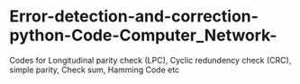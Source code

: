 # Error-detection-and-correction-python-Code-Computer_Network-
Codes for Longitudinal parity check (LPC), Cyclic redundency check (CRC), simple parity, Check sum, Hamming Code etc
